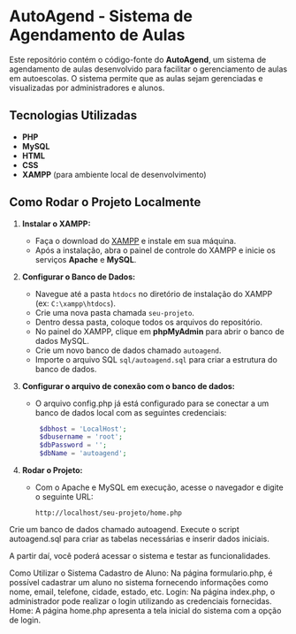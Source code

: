 # AutoAgend - Sistema de Agendamento de Aulas

Este repositório contém o código-fonte do **AutoAgend**, um sistema de agendamento de aulas desenvolvido para facilitar o gerenciamento de aulas em autoescolas. O sistema permite que as aulas sejam gerenciadas e visualizadas por administradores e alunos.

## Tecnologias Utilizadas
- **PHP**
- **MySQL**
- **HTML**
- **CSS**
- **XAMPP** (para ambiente local de desenvolvimento)

## Como Rodar o Projeto Localmente

1. **Instalar o XAMPP:**
   - Faça o download do [XAMPP](https://www.apachefriends.org/index.html) e instale em sua máquina.
   - Após a instalação, abra o painel de controle do XAMPP e inicie os serviços **Apache** e **MySQL**.

2. **Configurar o Banco de Dados:**
   - Navegue até a pasta `htdocs` no diretório de instalação do XAMPP (ex: `C:\xampp\htdocs`).
   - Crie uma nova pasta chamada `seu-projeto`.
   - Dentro dessa pasta, coloque todos os arquivos do repositório.
   - No painel do XAMPP, clique em **phpMyAdmin** para abrir o banco de dados MySQL.
   - Crie um novo banco de dados chamado `autoagend`.
   - Importe o arquivo SQL `sql/autoagend.sql` para criar a estrutura do banco de dados.

3. **Configurar o arquivo de conexão com o banco de dados:**
   - O arquivo config.php já está configurado para se conectar a um banco de dados local com as seguintes credenciais:
     ```php
      $dbhost = 'LocalHost';
      $dbusername = 'root';
      $dbPassword = '';
      $dbName = 'autoagend';
     ```

4. **Rodar o Projeto:**
   - Com o Apache e MySQL em execução, acesse o navegador e digite o seguinte URL:
     ```
     http://localhost/seu-projeto/home.php
     ```

Crie um banco de dados chamado autoagend.
Execute o script autoagend.sql para criar as tabelas necessárias e inserir dados iniciais.


A partir daí, você poderá acessar o sistema e testar as funcionalidades.

Como Utilizar o Sistema
Cadastro de Aluno: Na página formulario.php, é possível cadastrar um aluno no sistema fornecendo informações como nome, email, telefone, cidade, estado, etc.
Login: Na página index.php, o administrador pode realizar o login utilizando as credenciais fornecidas.
Home: A página home.php apresenta a tela inicial do sistema com a opção de login.
